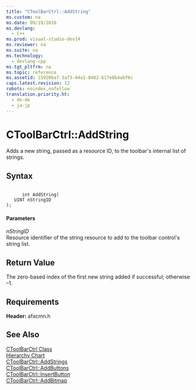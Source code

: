 ```yaml
---
title: "CToolBarCtrl::AddString"
ms.custom: na
ms.date: 09/19/2016
ms.devlang: 
  - C++
ms.prod: visual-studio-dev14
ms.reviewer: na
ms.suite: na
ms.technology: 
  - devlang-cpp
ms.tgt_pltfrm: na
ms.topic: reference
ms.assetid: 15920ba7-3af3-44a1-8402-617e8b4abf6c
caps.latest.revision: 12
robots: noindex,nofollow
translation.priority.ht: 
  - de-de
  - ja-jp
---
```

# CToolBarCtrl::AddString
Adds a new string, passed as a resource ID, to the toolbar's internal list of strings.  
  
## Syntax  
  
```  
  
      int AddString(  
   UINT nStringID   
);  
```  
  
#### Parameters  
 *nStringID*  
 Resource identifier of the string resource to add to the toolbar control's string list.  
  
## Return Value  
 The zero-based index of the first new string added if successful; otherwise –1.  
  
## Requirements  
 **Header:** afxcmn.h  
  
## See Also  
 [CToolBarCtrl Class](../vs140/CToolBarCtrl-Class.md)   
 [Hierarchy Chart](../vs140/Hierarchy-Chart.md)   
 [CToolBarCtrl::AddStrings](../vs140/CToolBarCtrl--AddStrings.md)   
 [CToolBarCtrl::AddButtons](../vs140/CToolBarCtrl--AddButtons.md)   
 [CToolBarCtrl::InsertButton](../vs140/CToolBarCtrl--InsertButton.md)   
 [CToolBarCtrl::AddBitmap](../vs140/CToolBarCtrl--AddBitmap.md)